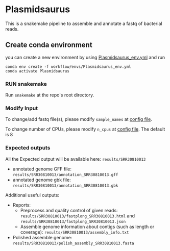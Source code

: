 # Plasmidsaurus

This is a snakemake pipeline to assemble and annotate a fastq of bacterial reads.

## Create conda environment
you can create a new environment by using [Plasmidsaurus_env.yml](workflow/envs/Plasmidsaurus_env.yml) and run

```
conda env create -f workflow/envs/Plasmidsaurus_env.yml
conda activate Plasmidsaurus
```

### RUN snakemake
Run `snakemake` at the repo's root directory. 

### Modify Input
To change/add fastq file(s), please modify `sample_names` at [config file](config/config.yaml).

To change number of CPUs, please modify `n_cpus` at [config file](config/config.yaml). The default is 8

### Expected outputs

All the Expected output will be available here: `results/SRR30810013`

- annotated genome GFF file: `results/SRR30810013/annotation_SRR30810013.gff`
- annotated genome gbk file: `results/SRR30810013/annotation_SRR30810013.gbk`

Additional useful outputs:

- Reports:
  - Preprocess and quality control of given reads: `results/SRR30810013/fastplong_SRR30810013.html` and `results/SRR30810013/fastplong_SRR30810013.json`
  - Assemble genome information about contigs (such as length or coverage): `results/SRR30810013/assembly_info.txt`
- Polished assemble genome: `results/SRR30810013/polish_assembly_SRR30810013.fasta`